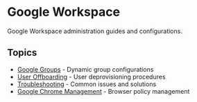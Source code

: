 # Google Workspace

Google Workspace administration guides and configurations.

## Topics

- [Google Groups](/google-workspace/groups) - Dynamic group configurations
- [User Offboarding](/google-workspace/user-offboarding) - User deprovisioning procedures
- [Troubleshooting](/google-workspace/troubleshooting) - Common issues and solutions
- [Google Chrome Management](/google-workspace/chrome/) - Browser policy management